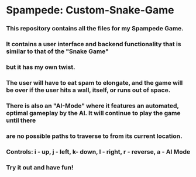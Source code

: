 # Spampede: Custom-Snake-Game

### This repository contains all the files for my Spampede Game. 
### It contains a user interface and backend functionality that is similar to that of the "Snake Game"
### but it has my own twist. 

### The user will have to eat spam to elongate, and the game will be over if the user hits a wall, itself, or runs out of space.

### There is also an "AI-Mode" where it features an automated, optimal gameplay by the AI. It will continue to play the game until there 
### are no possible paths to traverse to from its current location.

### Controls: i - up, j - left, k- down, l - right, r - reverse, a - AI Mode
### Try it out and have fun!
